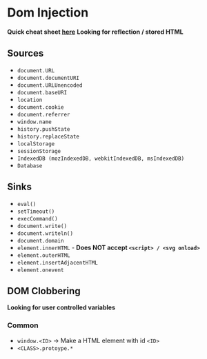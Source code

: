 # Dom Injection
**Quick cheat sheet [here](https://portswigger.net/web-security/dom-based)**
**Looking for reflection / stored HTML**
## Sources
- `document.URL`
- `document.documentURI`
- `document.URLUnencoded`
- `document.baseURI`
- `location`
- `document.cookie`
- `document.referrer`
- `window.name`
- `history.pushState`
- `history.replaceState`
- `localStorage`
- `sessionStorage`
- `IndexedDB (mozIndexedDB, webkitIndexedDB, msIndexedDB)`
- `Database`
## Sinks
- `eval()`
- `setTimeout()`
- `execCommand()`
- `document.write()`
- `document.writeln()`
- `document.domain`
- `element.innerHTML` - **Does NOT accept `<script> / <svg onload>`**
- `element.outerHTML`
- `element.insertAdjacentHTML`
- `element.onevent`

## DOM Clobbering
**Looking for user controlled variables**
### Common
- `window.<ID>` -> Make a HTML element with id `<ID>`
- `<CLASS>.protoype.*`
